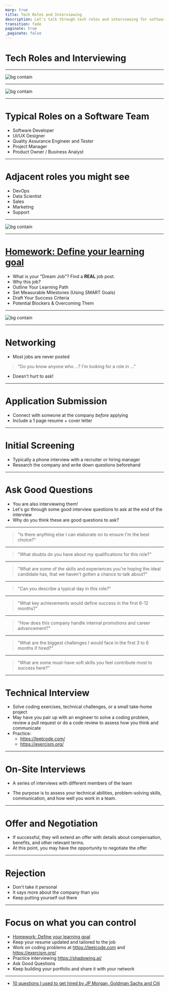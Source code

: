 ```yaml
---
marp: true
title: Tech Roles and Interviewing
description: Let's talk through tech roles and interviewing for software jobs 
transition: fade
paginate: true
_paginate: false
---
```


# Tech Roles and Interviewing

---

<!-- Most common roles (so far) -->

<!-- - Software Developer
- Consultancy/Engagement
- Data Scientist / Business Analyst
- Project Manager
- Sales
- Customer Support -->

![bg contain](./assets/placements.png)

---

<!-- Employer partners (so far) -->

<!-- 
- SAP
- John Deere
 -->

![bg contain](./assets/partners.png)

---

# Typical Roles on a Software Team

- Software Developer <!-- Writes code to create software applications: Frontend, Backend, Mobile, Integrations, and more... -->
- UI/UX Designer <!-- Responsible for creating wireframes and prototypes, as well as helping to design the look and feel of your app. -->
- Quality Assurance Engineer and Tester <!-- Tests the software applications to ensure that they meet the requirements and are free from bugs -->
- Project Manager <!-- Oversees the software development project from start to finish -->
- Product Owner / Business Analyst <!-- Defines the product vision and ensures that the software development team is building the right product -->

---

# Adjacent roles you might see

- DevOps <!-- Deploys, monitors, and maintains the software applications and infrastructure -->
- Data Scientist <!-- Analyzes and interprets data to gain insights that can be used to inform business decisions -->
- Sales <!-- Identifies potential customers, builds relationships with them, and sells the software product -->
- Marketing <!-- Promotes the software product and builds brand awareness -->
- Support <!-- Assists customers with their inquiries, technical issues, and concerns -->

---

<!-- # Find Your Focus -->

<!-- - Problems You Like to Work On 😄 -->

<!-- - What excites you? -->
<!-- - What kinds of projects do you naturally gravitate toward? -->

<!-- - Problems People Pay to Solve 💵 -->

<!-- What do companies hire people to do? -->
<!-- What roles are growing or in demand? -->

![bg contain](./assets/find-your-focus-venn.jpg)

---

# [Homework: Define your learning goal](https://firstdraft.com/lessons/631-assignment-define-your-learning-goal)

- What is your "Dream Job"? Find a **REAL** job post.
- Why this job?
- Outline Your Learning Path
- Set Measurable Milestones (Using SMART Goals) <!-- Specific, Measurable, Achievable, Relevant, Time-Bound -->
- Draft Your Success Criteria
- Potential Blockers & Overcoming Them

---

![bg contain](./assets/t-shaped-skills.webp)

---

# Networking

- Most jobs are never posted
<!-- - Expand your network -->
> "Do you know anyone who ...? I'm looking for a role in ..."

- Doesn't hurt to ask!

---

# Application Submission

<!-- - Submit your application through the company's applicant tracking system (ATS). -->
<!-- - Some application tracking systems will screen out resumes that don't match the job description -->
- Connect with someone at the company *before* applying
- Include a 1 page resume + cover letter <!-- Focus on the role -->

---

# Initial Screening

<!-- - Assess your basic qualifications, skills, and fit for the position. -->
- Typically a phone interview with a recruiter or hiring manager
- Research the company and write down questions beforehand
<!-- - Use <https://shadowing.ai/> to practice -->

<!-- this could be a coffee or lunch (especially when from your network)  -->

---

# Ask Good Questions

- You are also interviewing them!
- Let's go through some good interview questions to ask at the end of the interview
- Why do you think these are good questions to ask?

---

> "Is there anything else I can elaborate on to ensure I'm the best choice?"

<!-- - Open ended
- Address any lingering questions
- Double down on your unique strengths.
- Last impression is a *lasting* impression -->

---

> "What doubts do you have about my qualifications for this role?"

<!-- - Respond to any hesitations and remove roadblocks to an offer -->
<!-- - Remind them of your past successes handling similar challenges -->

---

> "What are some of the skills and experiences you're hoping the ideal candidate has, that we haven't gotten a chance to talk about?"

<!-- - Prompts them to call out must-have skills -->
<!-- - May expose where you lack must-have skills -->

---

> "Can you describe a typical day in this role?"

<!-- - Helps you understand the daily responsibilities and expectations of the position -->

---

> "What key achievements would define success in the first 6-12 months?"

<!-- - Will surface their current challenges and top priorities -->
<!-- - Defines what success looks like in their eyes -->

---

> "How does this company handle internal promotions and career advancement?"

<!-- - Growth potential is a major factor in job satisfaction and employee retention -->

---

> "What are the biggest challenges I would face in the first 3 to 6 months if hired?"

<!-- - Shows you are thinking beyond just getting the job and are preparing for long-term success -->

---

> "What are some must-have soft skills you feel contribute most to success here?"

<!-- - Every workplace has personality and behavior clues that unlock culture fit and influence performance -->
<!-- - Mismatches signal poor culture leading to frustration and blocked growth in the future -->

---

# Technical Interview

- Solve coding exercises, technical challenges, or a small take-home project
- May have you pair up with an engineer to solve a coding problem, review a pull request or do a code review to assess how you think and communicate
- Practice:
  - <https://leetcode.com/>
  - <https://exercism.org/>

<!-- Algorithms, Data structures, Architecture, Problem-solving -->
---

# On-Site Interviews

- A series of interviews with different members of the team
<!-- - These interviews can cover various topics
  - System Design
  - Software Architecture
  - Coding
  - Algorithms
  - Behavior
  - etc. -->
- The purpose is to assess your technical abilities, problem-solving skills, communication, and how well you work in a team.

---

# Offer and Negotiation

- If successful, they will extend an offer with details about compensation, benefits, and other relevant terms.
- At this point, you may have the opportunity to negotiate the offer

---

# Rejection

- Don't take it personal
- It says more about the company than you
- Keep putting yourself out there

---

# Focus on what you can control

- [Homework: Define your learning goal](https://firstdraft.com/lessons/631-assignment-define-your-learning-goal)
- Keep your resume updated and tailored to the job
- Work on coding problems at <https://leetcode.com> and <https://exercism.org/>
- Practice interviewing <https://shadowing.ai/>
- Ask Good Questions
- Keep building your portfolio and share it with your network
<!-- Remember, most job opportunities are never posted and come from your network -->

---

- [10 questions I used to get hired by JP Morgan, Goldman Sachs and Citi](https://x.com/fluentinfinance/status/1787640191559123211?s=46)
